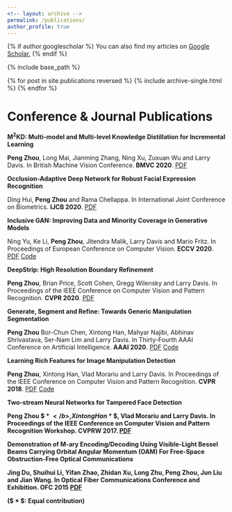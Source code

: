 ```yaml
---
<!-- layout: archive -->
permalink: /publications/
author_profile: true
---
```


{% if author.googlescholar %}
 You can also find my articles on <u><a href="https://scholar.google.com/citations?hl=en&user=W0iPYdUAAAAJ&view_op=list_works&sortby=pubdate">Google Scholar</a>.</u>
{% endif %}

{% include base_path %}

{% for post in site.publications reversed %}
  {% include archive-single.html %}
{% endfor %}

Conference & Journal Publications
======

<b>$\boldsymbol M^2$KD: Multi-model and Multi-level Knowledge Distillation for Incremental Learning</b>

<b>Peng Zhou</b>, Long Mai, Jianming Zhang, Ning Xu, Zuxuan Wu and Larry Davis. In British Machine Vision Conference. <b>BMVC 2020</b>. [PDF](https://arxiv.org/pdf/1904.01769.pdf)

<b>Occlusion-Adaptive Deep Network for Robust Facial Expression Recognition</b>

Ding Hui, <b>Peng Zhou</b> and Rama Chellappa. In International Joint Conference on Biometrics. <b>IJCB 2020</b>. [PDF](https://arxiv.org/pdf/2005.06040.pdf)

<b>Inclusive GAN: Improving Data and Minority Coverage in Generative Models</b>

Ning Yu, Ke Li, <b>Peng Zhou</b>,  Jitendra Malik, Larry Davis and Mario Fritz. In Proceedings of European Conference on Computer Vision. <b>ECCV 2020</b>. [PDF](https://arxiv.org/pdf/2004.03355.pdf) [Code](https://github.com/ningyu1991/InclusiveGAN)

<b>DeepStrip: High Resolution Boundary Refinement</b>

<b>Peng Zhou</b>, Brian Price, Scott Cohen, Gregg Wilensky and Larry Davis. In Proceedings of the IEEE Conference on Computer Vision and Pattern Recognition. <b>CVPR 2020</b>. [PDF](https://openaccess.thecvf.com/content_CVPR_2020/papers/Zhou_Deepstrip_High-Resolution_Boundary_Refinement_CVPR_2020_paper.pdf)

<b>Generate, Segment and Refine: Towards Generic Manipulation Segmentation</b>

<b>Peng Zhou</b> Bor-Chun Chen, Xintong Han, Mahyar Najibi, Abhinav Shrivastava, Ser-Nam Lim and Larry Davis. In Thirty-Fourth AAAI Conference on Artificial Intelligence. <b>AAAI 2020</b>. [PDF](https://arxiv.org/pdf/1811.09729.pdf) [Code](https://github.com/pengzhou1108/GSRNet)

<b>Learning Rich Features for Image Manipulation Detection</b>

<b>Peng Zhou</b>, Xintong Han, Vlad Morariu and Larry Davis. In Proceedings of the IEEE Conference on Computer Vision and Pattern Recognition. <b>CVPR 2018</b>. [PDF](https://openaccess.thecvf.com/content_cvpr_2018/papers/Zhou_Learning_Rich_Features_CVPR_2018_paper.pdf) [Code](https://github.com/pengzhou1108/RGB-N)

<b>Two-stream Neural Networks for Tampered Face Detection</b>

<b>Peng Zhou $ * $</b>, Xintong Han$ * $, Vlad Morariu and Larry Davis. In Proceedings of the IEEE Conference on Computer Vision and Pattern Recognition Workshop. <b>CVPRW 2017</b>. [PDF](https://ieeexplore.ieee.org/stamp/stamp.jsp?arnumber=8014963)

<b>Demonstration of M-ary Encoding/Decoding Using Visible-Light Bessel Beams Carrying Orbital Angular Momentum (OAM) For Free-Space Obstruction-Free Optical Communications</b>

Jing Du, Shuihui Li, Yifan Zhao, Zhidan Xu, Long Zhu, <b>Peng Zhou</b>, Jun Liu and Jian Wang. In Optical Fiber Communications Conference and Exhibition. <b>OFC 2015</b> [PDF](https://ieeexplore.ieee.org/stamp/stamp.jsp?tp=&arnumber=7121488)

($ * $: Equal contribution)

